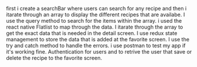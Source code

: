first i create a searchBar where users can search for any recipe and then i itarate through an array to display the different recipes that are availabe.
I use the query method to search for the items within the array.
i used the react native Flatlist to map through the data.
I itarate through the array to get the exact data that is needed in the detail screen.
I use redux state management to store the data that is added at the favorite screen.
I use the try and catch method to handle the errors.
i use postman to test my app if it's working fine.
Authentication for users and to retrive the user that save or delete the recipe to the favorite screen.
